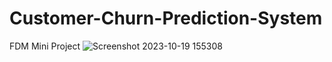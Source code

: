 # Customer-Churn-Prediction-System
FDM Mini Project
![Screenshot 2023-10-19 155308](https://github.com/maleeshag/Customer-Churn-Prediction-System/assets/99645165/d4033666-885c-467d-884a-1418887da7df)

